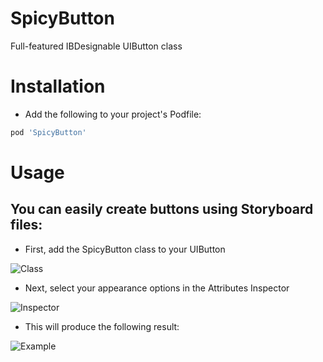 # SpicyButton
Full-featured IBDesignable UIButton class
# Installation
- Add the following to your project's Podfile:
```Ruby
pod 'SpicyButton'
```

# Usage
## You can easily create buttons using Storyboard files:
- First, add the SpicyButton class to your UIButton

![Class](http://lukecrum.xyz/Images/Class.png)

- Next, select your appearance options in the Attributes Inspector

![Inspector](http://lukecrum.xyz/Images/Attributes_Inspector.png)

- This will produce the following result:

![Example](http://lukecrum.xyz/Images/Button_Example.png)
